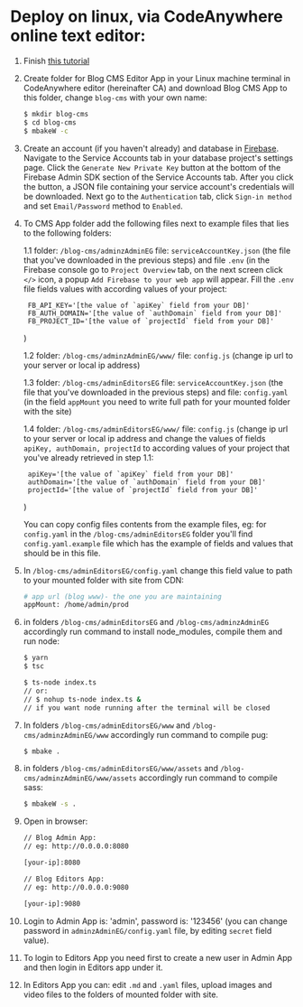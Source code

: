 # Deploy on linux, via CodeAnywhere online text editor:

1. Finish [this tutorial](https://INTUITION.DEV.github.io/INTUITION.DEV-Docs/ca/)

1. Create folder for Blog CMS Editor App in your Linux machine terminal in CodeAnywhere editor (hereinafter CA) and download Blog CMS App to this folder, change `blog-cms` with your own name:
    ```sh
    $ mkdir blog-cms
    $ cd blog-cms
    $ mbakeW -c
    ```
1. Create an account (if you haven't already) and database in [Firebase](https://console.firebase.google.com). Navigate to the Service Accounts tab in your database project's settings page. Click the `Generate New Private Key` button at the bottom of the Firebase Admin SDK section of the Service Accounts tab. After you click the button, a JSON file containing your service account's credentials will be downloaded. Next go to the `Authentication` tab, click `Sign-in method` and set `Email/Password` method to `Enabled`.

1. To CMS App folder add the following files next to example files that lies to the following folders:

    1.1 folder: `/blog-cms/adminzAdminEG` file: `serviceAccountKey.json` (the file that you've downloaded in the previous steps) and file `.env` (in the Firebase console go to `Project Overview` tab, on the next screen click `</>` icon, a popup `Add Firebase to your web app` will appear. Fill the `.env` file fields values with according values of your project:

        FB_API_KEY='[the value of `apiKey` field from your DB]'
        FB_AUTH_DOMAIN='[the value of `authDomain` field from your DB]'
        FB_PROJECT_ID='[the value of `projectId` field from your DB]'
    
    )

    1.2 folder: `/blog-cms/adminzAdminEG/www/` file: `config.js` (change ip url to your server or local ip address)

    1.3 folder: `/blog-cms/adminEditorsEG` file: `serviceAccountKey.json` (the file that you've downloaded in the previous steps) and file: `config.yaml` (in the field `appMount` you need to write full path for your mounted folder with the site)

    1.4 folder: `/blog-cms/adminEditorsEG/www/` file: `config.js` (change ip url to your server or local ip address and change the values of fields `apiKey, authDomain, projectId` to according values of your project that you've already retrieved in step 1.1:

        apiKey='[the value of `apiKey` field from your DB]'
        authDomain='[the value of `authDomain` field from your DB]'
        projectId='[the value of `projectId` field from your DB]'
    
    )

    You can copy config files contents from the example files, eg: for `config.yaml` in the `/blog-cms/adminEditorsEG` folder you'll find `config.yaml.example` file which has the example of fields and values that should be in this file.


1. In `/blog-cms/adminEditorsEG/config.yaml` change this field value to path to your mounted folder with site from CDN:
    ```sh
    # app url (blog www)- the one you are maintaining
    appMount: /home/admin/prod
    ```
1. in folders `/blog-cms/adminEditorsEG` and `/blog-cms/adminzAdminEG` accordingly run command to install node_modules, compile them and run node:
    ```sh
    $ yarn
    $ tsc

    $ ts-node index.ts 
    // or: 
    // $ nohup ts-node index.ts & 
    // if you want node running after the terminal will be closed
    ```
1. In folders `/blog-cms/adminEditorsEG/www` and `/blog-cms/adminzAdminEG/www` accordingly run command to compile pug:
    ```sh
    $ mbake .
    ```
1. in folders `/blog-cms/adminEditorsEG/www/assets` and `/blog-cms/adminzAdminEG/www/assets` accordingly run command to compile sass:
    ```sh
    $ mbakeW -s .
    ```
1. Open in browser:
    ```sh
    // Blog Admin App:
    // eg: http://0.0.0.0:8080

    [your-ip]:8080

    // Blog Editors App:
    // eg: http://0.0.0.0:9080

    [your-ip]:9080

    ```
1. Login to Admin App is: 'admin', password is: '123456' (you can change password in `adminzAdminEG/config.yaml` file, by editing `secret` field value).

1. To login to Editors App you need first to create a new user in Admin App and then login in Editors app under it.

1. In Editors App you can: edit `.md` and `.yaml` files, upload images and video files to the folders of mounted folder with site.